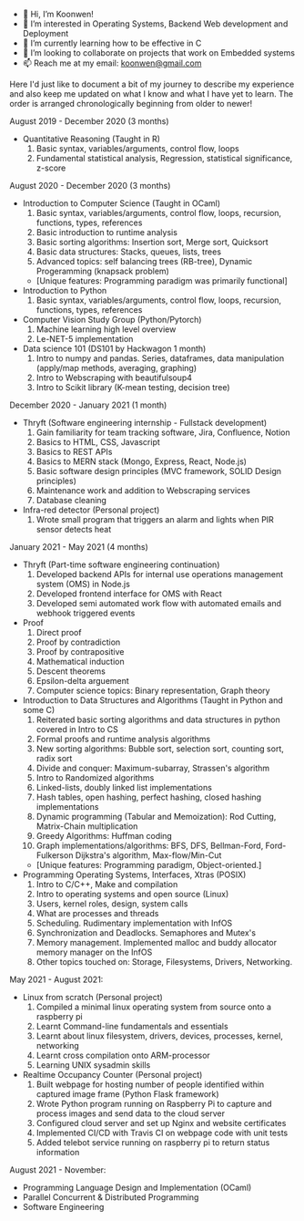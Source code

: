 - 👋 Hi, I’m Koonwen!
- 👀 I’m interested in Operating Systems, Backend Web development and Deployment
- 🌱 I’m currently learning how to be effective in C
- 💞️ I’m looking to collaborate on projects that work on Embedded systems
- 📫 Reach me at my email: koonwen@gmail.com

Here I'd just like to document a bit of my journey to describe my experience and also keep me updated on what I know and what I have yet to learn. The order is arranged chronologically beginning from older to newer!

August 2019 - December 2020 (3 months)
* Quantitative Reasoning (Taught in R)
  1. Basic syntax, variables/arguments, control flow, loops
  2. Fundamental statistical analysis, Regression, statistical significance, z-score

August 2020 - December 2020 (3 months)
* Introduction to Computer Science (Taught in OCaml)
  1. Basic syntax, variables/arguments, control flow, loops, recursion, functions, types, references
  2. Basic introduction to runtime analysis
  3. Basic sorting algorithms: Insertion sort, Merge sort, Quicksort
  4. Basic data structures: Stacks, queues, lists, trees
  5. Advanced topics: self balancing trees (RB-tree), Dynamic Progeramming (knapsack problem)
  - [Unique features: Programming paradigm was primarily functional]
* Introduction to Python 
  1. Basic syntax, variables/arguments, control flow, loops, recursion, functions, types, references
* Computer Vision Study Group (Python/Pytorch) 
  1. Machine learning high level overview
  2. Le-NET-5 implementation
* Data science 101 (DS101 by Hackwagon 1 month)
  1. Intro to numpy and pandas. Series, dataframes, data manipulation (apply/map methods, averaging, graphing)
  2. Intro to Webscraping with beautifulsoup4
  3. Intro to Scikit library (K-mean testing, decision tree)

December 2020 - January 2021 (1 month)
* Thryft (Software engineering internship - Fullstack development)
  1. Gain familiarity for team tracking software, Jira, Confluence, Notion
  2. Basics to HTML, CSS, Javascript
  3. Basics to REST APIs
  4. Basics to MERN stack (Mongo, Express, React, Node.js)
  5. Basic software design principles (MVC framework, SOLID Design principles)
  6. Maintenance work and addition to Webscraping services
  7. Database cleaning
* Infra-red detector (Personal project)
  1. Wrote small program that triggers an alarm and lights when PIR sensor detects heat

January 2021 - May 2021 (4 months)
* Thryft (Part-time software engineering continuation)
  1. Developed backend APIs for internal use operations management system (OMS) in Node.js
  2. Developed frontend interface for OMS with React
  3. Developed semi automated work flow with automated emails and webhook triggered events
* Proof
  1. Direct proof
  2. Proof by contradiction
  3. Proof by contrapositive
  4. Mathematical induction
  5. Descent theorems
  6. Epsilon-delta arguement
  7. Computer science topics: Binary representation, Graph theory
* Introduction to Data Structures and Algorithms (Taught in Python and some C)
  1. Reiterated basic sorting algorithms and data structures in python covered in Intro to CS
  2. Formal proofs and runtime analysis algorithms
  3. New sorting algorithms: Bubble sort, selection sort, counting sort, radix sort
  4. Divide and conquer: Maximum-subarray, Strassen's algorithm
  5. Intro to Randomized algorithms
  6. Linked-lists, doubly linked list implementations
  7. Hash tables, open hashing, perfect hashing, closed hashing implementations
  8. Dynamic programming (Tabular and Memoization): Rod Cutting, Matrix-Chain multiplication
  9. Greedy Algorithms: Huffman coding
  10. Graph implementations/algorithms: BFS, DFS, Bellman-Ford, Ford-Fulkerson Dijkstra's algorithm, Max-flow/Min-Cut
  - [Unique features: Programming paradigm, Object-oriented.]
* Programming Operating Systems, Interfaces, Xtras (POSIX)
  1. Intro to C/C++, Make and compilation
  2. Intro to operating systems and open source (Linux)
  3. Users, kernel roles, design, system calls
  5. What are processes and threads
  6. Scheduling. Rudimentary implementation with InfOS
  7. Synchronization and Deadlocks. Semaphores and Mutex's
  8. Memory management. Implemented malloc and buddy allocator memory manager on the InfOS 
  9. Other topics touched on: Storage, Filesystems, Drivers, Networking.

May 2021 - August 2021:
* Linux from scratch (Personal project)
  1. Compiled a minimal linux operating system from source onto a raspberry pi
  2. Learnt Command-line fundamentals and essentials
  3. Learnt about linux filesystem, drivers, devices, processes, kernel, networking
  4. Learnt cross compilation onto ARM-processor
  5. Learning UNIX sysadmin skills
* Realtime Occupancy Counter (Personal project)
  1. Built webpage for hosting number of people identified within captured image frame (Python Flask framework)
  2. Wrote Python program running on Raspberry Pi to capture and process images and send data to the cloud server
  3. Configured cloud server and set up Nginx and website certificates
  4. Implemented CI/CD with Travis CI on webpage code with unit tests
  5. Added telebot service running on raspberry pi to return status information

August 2021 - November:
* Programming Language Design and Implementation (OCaml)
* Parallel Concurrent & Distributed Programming
* Software Engineering
<!---
koonwen/koonwen is a ✨ special ✨ repository because its `README.md` (this file) appears on your GitHub profile.
You can click the Preview link to take a look at your changes.
--->
